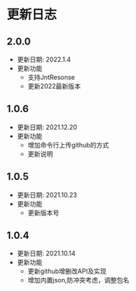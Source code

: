 # 更新日志

## 2.0.0

* 更新日期: 2022.1.4
* 更新功能
  - 支持JntResonse
  - 更新2022最新版本


## 1.0.6

* 更新日期: 2021.12.20
* 更新功能
  - 增加命令行上传github的方式
  - 更新说明

## 1.0.5

* 更新日期: 2021.10.23
* 更新功能
  - 更新版本号



## 1.0.4

* 更新日期: 2021.10.14
* 更新功能
  - 更新github增删改API及实现
  - 增加内置json,防冲突考虑，调整包名